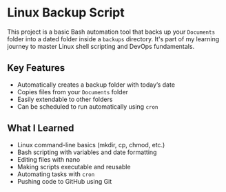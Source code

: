 # Linux Backup Script

This project is a basic Bash automation tool that backs up your `Documents` folder into a dated folder inside a `backups` directory. It's part of my learning journey to master Linux shell scripting and DevOps fundamentals.

## Key Features
- Automatically creates a backup folder with today’s date
- Copies files from your `Documents` folder
- Easily extendable to other folders 
- Can be scheduled to run automatically using `cron`

## What I Learned
- Linux command-line basics (mkdir, cp, chmod, etc.)
- Bash scripting with variables and date formatting
- Editing files with nano
- Making scripts executable and reusable
- Automating tasks with `cron`
- Pushing code to GitHub using Git
